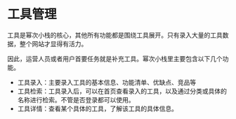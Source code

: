 # 工具管理

工具是幂次小栈的核心，其他所有功能都是围绕工具展开。只有录入大量的工具数据，整个网站才显得有活力。

因此，运营人员或者用户首要任务就是补充工具。幂次小栈里主要包含以下几个功能。

- 工具录入：主要录入工具的基本信息、功能清单、优缺点、竞品等
- 工具检索：工具录入后，可以在首页查看录入的工具，以及通过分类或具体的名称进行检索。不管是否登录都可以使用。
- 工具详情：查看某个具体的工具，了解该工具的具体信息。



